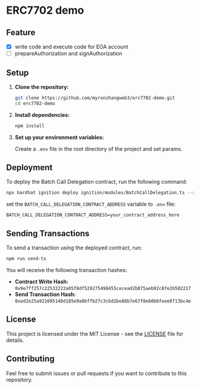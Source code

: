 # ERC7702 demo

## Feature
- [x] write code and execute code for EOA account
- [ ] prepareAuthorization and signAuthorization

## Setup

1. **Clone the repository:**

   ```bash
   git clone https://github.com/myronzhangweb3/erc7702-demo.git
   cd erc7702-demo
   ```

2. **Install dependencies:**

   ```bash
   npm install
   ```

3. **Set up your environment variables:**

   Create a `.env` file in the root directory of the project and set params.

## Deployment

To deploy the Batch Call Delegation contract, run the following command:

```bash
npx hardhat ignition deploy ignition/modules/BatchCallDelegation.ts --network sepolia
```

set the `BATCH_CALL_DELEGATION_CONTRACT_ADDRESS` variable to `.env` file:

```plaintext
BATCH_CALL_DELEGATION_CONTRACT_ADDRESS=your_contract_address_here
```

## Sending Transactions

To send a transaction using the deployed contract, run:

```bash
npm run send-tx
```

You will receive the following transaction hashes:

- **Contract Write Hash:** `0x9e7ff257c22532222a05f8df529275498455cecead2b875aeb92c8fe2b502217`
- **Send Transaction Hash:** `0xed2e25a921695148d185e9a0bffb27c3cbd2be88b7e67f8e60b6feee8f13bc4e`


## License

This project is licensed under the MIT License - see the [LICENSE](LICENSE) file for details.

## Contributing

Feel free to submit issues or pull requests if you want to contribute to this repository.